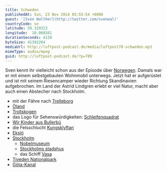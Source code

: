 ```yaml
---
title: Schweden
publishedAt: Sun, 23 Nov 2014 05:55:54 +0000
guest: '[Sven Walther](http://twitter.com/svenwal)'
countryCode: se
latitude: 59.329323
longitude:  18.068581
durationSeconds: 4130
byteSize: 41392204
mediaUrl: http://luftpost-podcast.de/media/luftpost70-schweden.mp3
mimeType: audio/mpeg
guid: http://luftpost-podcast.de/?p=789
---
```


Sven kennt ihr vielleicht schon aus der Episode über [Norwegen](http://luftpost-podcast.de/norwegen-2/). Damals war er mit einem selbstgebauten Wohnmobil unterwegs. Jetzt hat er aufgerüstet und ist mit seinem Riesencamper wieder Richtung Skandinavien aufgebrochen. Im Land der Astrid Lindgren erlebt er viel Natur, macht aber auch einen Abstecher nach Stockholm. 
* mit der Fähre nach [Trelleborg](http://de.wikipedia.org/wiki/Trelleborg)
* [Öland](http://de.wikipedia.org/wiki/Öland)
* [Trollskogen](http://de.wikipedia.org/wiki/Trollskogen)
* das Logo für Sehenswürdigkeiten: [Schleifenquadrat](http://de.wikipedia.org/wiki/Schleifenquadrat)
* [Wir Kinder aus Bullerbü](http://de.wikipedia.org/wiki/Wir%5FKinder%5Faus%5FBullerbü)
* die Felsschlucht [Kungsklyftan](http://de.wikivoyage.org/wiki/Fjällbacka)
* [Eksjö](http://de.wikipedia.org/wiki/Eksjö)
* [Stockholm](http://de.wikipedia.org/wiki/Stockholm)  
   * [Nobelmuseum](http://de.wikipedia.org/wiki/Nobelmuseum)  
   * [Stockholms stadshus](http://de.wikipedia.org/wiki/Stockholms%5Fstadshus)  
   * das Schiff [Vasa](http://de.wikipedia.org/wiki/Vasa%5F%28Schiff%29)
* [Tiveden Nationalpark](http://en.wikipedia.org/wiki/Tiveden)
* [Göta-Kanal](http://de.wikipedia.org/wiki/Göta-Kanal)
